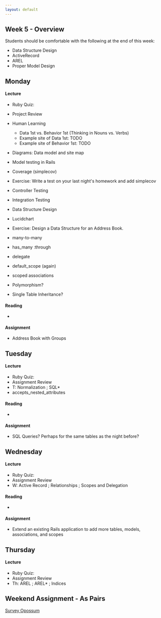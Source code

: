 ```yaml
---
layout: default
---
```


## Week 5 - Overview

Students should be comfortable with the following at the end of this week:

* Data Structure Design
* ActiveRecord
* AREL
* Proper Model Design

## Monday

#### Lecture

* Ruby Quiz:
* Project Review
* Human Learning
  * Data 1st vs. Behavior 1st (Thinking in Nouns vs. Verbs)
  * Example site of Data 1st: TODO
  * Example site of Behavior 1st: TODO
* Diagrams: Data model and site map

* Model testing in Rails
* Coverage (simplecov)
* Exercise: Write a test on your last night's homework and add simplecov
* Controller Testing
* Integration Testing

* Data Structure Design
* Lucidchart
* Exercise: Design a Data Structure for an Address Book.
* many-to-many
* has_many :through
* delegate
* default_scope (again)
* scoped associations
* Polymorphism?
* Single Table Inheritance?

#### Reading

*

#### Assignment

* Address Book with Groups

## Tuesday

#### Lecture

* Ruby Quiz:
* Assignment Review
* T: Normalization ; SQL*
* accepts_nested_attributes

#### Reading

*

#### Assignment

* SQL Queries?  Perhaps for the same tables as the night before?

## Wednesday

#### Lecture

* Ruby Quiz:
* Assignment Review
* W: Active Record ; Relationships ; Scopes and Delegation

#### Reading

*

#### Assignment

* Extend an existing Rails application to add more tables, models, associations, and scopes

## Thursday

#### Lecture

* Ruby Quiz:
* Assignment Review
* Th: AREL ; AREL* ; Indices

## Weekend Assignment - As Pairs

[Survey Opossum](https://github.com/tiyd-rails-2015-01/survey_opossum)
